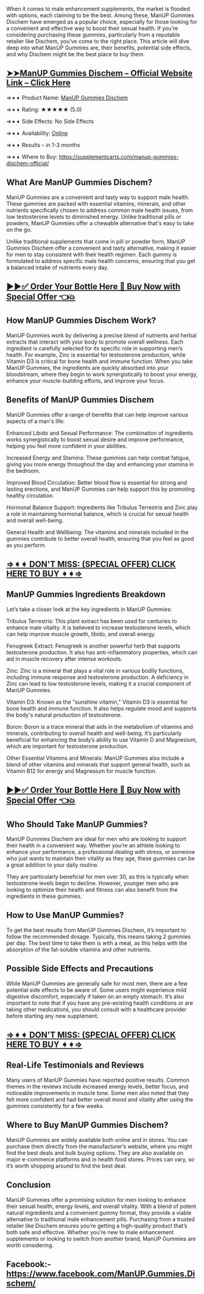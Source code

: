 When it comes to male enhancement supplements, the market is flooded with options, each claiming to be the best. Among these, ManUP Gummies Dischem have emerged as a popular choice, especially for those looking for a convenient and effective way to boost their sexual health. If you’re considering purchasing these gummies, particularly from a reputable retailer like Dischem, you’ve come to the right place. This article will dive deep into what ManUP Gummies are, their benefits, potential side effects, and why Dischem might be the best place to buy them.

## [➤➤ManUP Gummies Dischem – Official Website Link – Click Here](https://supplementcarts.com/manup-gummies-dischem-official/)

⇒➧➧ Product Name: [ManUP Gummies Dischem](https://supplementcarts.com/manup-gummies-dischem-official/)

⇒➧➧ Rating: ★★★★★ (5.0)

⇒➧➧ Side Effects: No Side Effects

⇒➧➧ Availability: [Online](https://supplementcarts.com/manup-gummies-dischem-official/)

⇒➧➧ Results – in 1-3 months

⇒➧➧ Where to Buy: https://supplementcarts.com/manup-gummies-dischem-official/

## What Are ManUP Gummies Dischem?
ManUP Gummies are a convenient and tasty way to support male health. These gummies are packed with essential vitamins, minerals, and other nutrients specifically chosen to address common male health issues, from low testosterone levels to diminished energy. Unlike traditional pills or powders, ManUP Gummies offer a chewable alternative that's easy to take on the go.

Unlike traditional supplements that come in pill or powder form, ManUP Gummies Dischem offer a convenient and tasty alternative, making it easier for men to stay consistent with their health regimen. Each gummy is formulated to address specific male health concerns, ensuring that you get a balanced intake of nutrients every day.

## [▶▶✅ Order Your Bottle Here 🛒 Buy Now with Special Offer 👈💥](https://supplementcarts.com/manup-gummies-dischem-official/)

## How ManUP Gummies Dischem Work?
ManUP Gummies work by delivering a precise blend of nutrients and herbal extracts that interact with your body to promote overall wellness. Each ingredient is carefully selected for its specific role in supporting men’s health. For example, Zinc is essential for testosterone production, while Vitamin D3 is critical for bone health and immune function. When you take ManUP Gummies, the ingredients are quickly absorbed into your bloodstream, where they begin to work synergistically to boost your energy, enhance your muscle-building efforts, and improve your focus.

## Benefits of ManUP Gummies Dischem
ManUP Gummies offer a range of benefits that can help improve various aspects of a man's life:

Enhanced Libido and Sexual Performance: The combination of ingredients works synergistically to boost sexual desire and improve performance, helping you feel more confident in your abilities.

Increased Energy and Stamina: These gummies can help combat fatigue, giving you more energy throughout the day and enhancing your stamina in the bedroom.

Improved Blood Circulation: Better blood flow is essential for strong and lasting erections, and ManUP Gummies can help support this by promoting healthy circulation.

Hormonal Balance Support: Ingredients like Tribulus Terrestris and Zinc play a role in maintaining hormonal balance, which is crucial for sexual health and overall well-being.

General Health and Wellbeing: The vitamins and minerals included in the gummies contribute to better overall health, ensuring that you feel as good as you perform.

## [⇒➧➧ DON'T MISS: (SPECIAL OFFER) CLICK HERE TO BUY ➧➧⇒](https://supplementcarts.com/manup-gummies-dischem-official/)

## ManUP Gummies Ingredients Breakdown
Let’s take a closer look at the key ingredients in ManUP Gummies:

Tribulus Terrestris: This plant extract has been used for centuries to enhance male vitality. It is believed to increase testosterone levels, which can help improve muscle growth, libido, and overall energy.

Fenugreek Extract: Fenugreek is another powerful herb that supports testosterone production. It also has anti-inflammatory properties, which can aid in muscle recovery after intense workouts.

Zinc: Zinc is a mineral that plays a vital role in various bodily functions, including immune response and testosterone production. A deficiency in Zinc can lead to low testosterone levels, making it a crucial component of ManUP Gummies.

Vitamin D3: Known as the "sunshine vitamin," Vitamin D3 is essential for bone health and immune function. It also helps regulate mood and supports the body's natural production of testosterone.

Boron: Boron is a trace mineral that aids in the metabolism of vitamins and minerals, contributing to overall health and well-being. It’s particularly beneficial for enhancing the body’s ability to use Vitamin D and Magnesium, which are important for testosterone production.

Other Essential Vitamins and Minerals: ManUP Gummies also include a blend of other vitamins and minerals that support general health, such as Vitamin B12 for energy and Magnesium for muscle function.

## [▶▶✅ Order Your Bottle Here 🛒 Buy Now with Special Offer 👈💥](https://supplementcarts.com/manup-gummies-dischem-official/)


## Who Should Take ManUP Gummies?
ManUP Gummies Dischem are ideal for men who are looking to support their health in a convenient way. Whether you’re an athlete looking to enhance your performance, a professional dealing with stress, or someone who just wants to maintain their vitality as they age, these gummies can be a great addition to your daily routine.

They are particularly beneficial for men over 30, as this is typically when testosterone levels begin to decline. However, younger men who are looking to optimize their health and fitness can also benefit from the ingredients in these gummies.

## How to Use ManUP Gummies?
To get the best results from ManUP Gummies Dischem, it’s important to follow the recommended dosage. Typically, this means taking 2 gummies per day. The best time to take them is with a meal, as this helps with the absorption of the fat-soluble vitamins and other nutrients.

## Possible Side Effects and Precautions
While ManUP Gummies are generally safe for most men, there are a few potential side effects to be aware of. Some users might experience mild digestive discomfort, especially if taken on an empty stomach. It’s also important to note that if you have any pre-existing health conditions or are taking other medications, you should consult with a healthcare provider before starting any new supplement.

## [⇒➧➧ DON'T MISS: (SPECIAL OFFER) CLICK HERE TO BUY ➧➧⇒](https://supplementcarts.com/manup-gummies-dischem-official/)


## Real-Life Testimonials and Reviews
Many users of ManUP Gummies have reported positive results. Common themes in the reviews include increased energy levels, better focus, and noticeable improvements in muscle tone. Some men also noted that they felt more confident and had better overall mood and vitality after using the gummies consistently for a few weeks.

## Where to Buy ManUP Gummies Dischem?
ManUP Gummies are widely available both online and in stores. You can purchase them directly from the manufacturer’s website, where you might find the best deals and bulk buying options. They are also available on major e-commerce platforms and in health food stores. Prices can vary, so it’s worth shopping around to find the best deal.

## Conclusion
ManUP Gummies offer a promising solution for men looking to enhance their sexual health, energy levels, and overall vitality. With a blend of potent natural ingredients and a convenient gummy format, they provide a viable alternative to traditional male enhancement pills. Purchasing from a trusted retailer like Dischem ensures you’re getting a high-quality product that’s both safe and effective. Whether you’re new to male enhancement supplements or looking to switch from another brand, ManUP Gummies are worth considering.

## Facebook:- https://www.facebook.com/ManUP.Gummies.Dischem/

